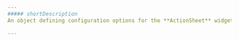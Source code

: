 ```yaml
---
##### shortDescription
An object defining configuration options for the **ActionSheet** widget.

---
```

